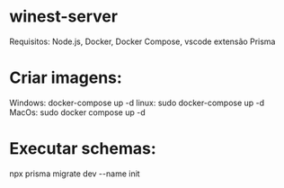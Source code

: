 # winest-server

Requisitos: Node.js, Docker, Docker Compose, vscode extensão Prisma

# Criar imagens:

Windows: docker-compose up -d
linux: sudo docker-compose up -d
MacOs: sudo docker compose up -d

# Executar schemas:

npx prisma migrate dev --name init
